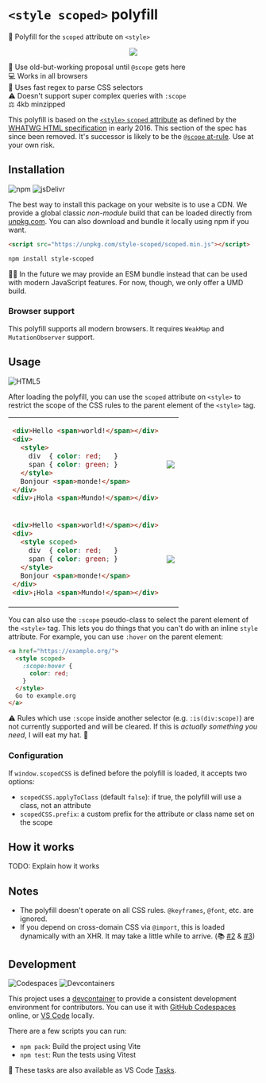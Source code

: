 # `<style scoped>` polyfill

🎨 Polyfill for the `scoped` attribute on `<style>`

<div align="center">

![](https://i.imgur.com/z56LgrG.png)

</div>

📜 Use old-but-working proposal until `@scope` gets here \
💻 Works in all browsers \
🥇 Uses fast regex to parse CSS selectors \
⚠️ Doesn't support super complex queries with `:scope` \
⚖️ 4kb minzipped

This polyfill is based on the [`<style>` `scoped` attribute] as defined by the
[WHATWG HTML specification] in early 2016. This section of the spec has since
been removed. It's successor is likely to be the [`@scope` at-rule]. Use at your
own risk.

## Installation

![npm](https://img.shields.io/static/v1?style=for-the-badge&message=npm&color=CB3837&logo=npm&logoColor=FFFFFF&label=)
![jsDelivr](https://img.shields.io/static/v1?style=for-the-badge&message=jsDelivr&color=E84D3D&logo=jsDelivr&logoColor=FFFFFF&label=)

The best way to install this package on your website is to use a CDN. We provide
a global classic _non-module_ build that can be loaded directly from
[unpkg.com]. You can also download and bundle it locally using npm if you want.

```html
<script src="https://unpkg.com/style-scoped/scoped.min.js"></script>
```

```sh
npm install style-scoped
```

👷‍♂️ In the future we may provide an ESM bundle instead that can be used with
modern JavaScript features. For now, though, we only offer a UMD build.

### Browser support

This polyfill supports all modern browsers. It requires `WeakMap` and
`MutationObserver` support.

## Usage

![HTML5](https://img.shields.io/static/v1?style=for-the-badge&message=HTML5&color=E34F26&logo=HTML5&logoColor=FFFFFF&label=)

After loading the polyfill, you can use the `scoped` attribute on `<style>` to
restrict the scope of the CSS rules to the parent element of the `<style>` tag.

<!--
You must use direct <img> tags so that they don't get wrapped in <p> tags with
margins. The <pre> tags are fine, though. They don't ever get wrapped with <p>.
-->
<table><tr><td>

<!-- prettier-ignore -->
```html
<div>Hello <span>world!</span></div>
<div>
  <style>
    div  { color: red;   }
    span { color: green; }
  </style>
  Bonjour <span>monde!</span>
</div>
<div>¡Hola <span>Mundo!</span></div>
```

</td><td>

<img src="https://source.unsplash.com/random/400x250?1" />

</td></tr><tr><td>

<!-- prettier-ignore -->
```html
<div>Hello <span>world!</span></div>
<div>
  <style scoped>
    div  { color: red;   }
    span { color: green; }
  </style>
  Bonjour <span>monde!</span>
</div>
<div>¡Hola <span>Mundo!</span></div>
```

</td><td>

<img src="https://source.unsplash.com/random/400x250?2" />

</td></tr></table>

You can also use the `:scope` pseudo-class to select the parent element of the
`<style>` tag. This lets you do things that you can't do with an inline `style`
attribute. For example, you can use `:hover` on the parent element:

```html
<a href="https://example.org/">
  <style scoped>
    :scope:hover {
      color: red;
    }
  </style>
  Go to example.org
</a>
```

⚠️ Rules which use `:scope` inside another selector (e.g. `:is(div:scope)`) are
not currently supported and will be cleared. If this is _actually something you
need_, I will eat my hat. 🎩

### Configuration

If `window.scopedCSS` is defined before the polyfill is loaded, it accepts two
options:

- `scopedCSS.applyToClass` (default `false`): if true, the polyfill will use a
  class, not an attribute
- `scopedCSS.prefix`: a custom prefix for the attribute or class name set on the
  scope

## How it works

TODO: Explain how it works

## Notes

- The polyfill doesn't operate on all CSS rules. `@keyframes`, `@font`, etc. are
  ignored.
- If you depend on cross-domain CSS via `@import`, this is loaded dynamically
  with an XHR. It may take a little while to arrive. (📚 [#2] & [#3])

## Development

![Codespaces](https://img.shields.io/static/v1?style=for-the-badge&message=Codespaces&color=181717&logo=GitHub&logoColor=FFFFFF&label=)
![Devcontainers](https://img.shields.io/static/v1?style=for-the-badge&message=Devcontainers&color=2496ED&logo=Docker&logoColor=FFFFFF&label=)

This project uses a [devcontainer] to provide a consistent development
environment for contributors. You can use it with [GitHub Codespaces] online, or
[VS Code] locally.

There are a few scripts you can run:

- `npm pack`: Build the project using Vite
- `npm test`: Run the tests using Vitest

🚀 These tasks are also available as VS Code [Tasks].

<!-- prettier-ignore-start -->
[`<style>` `scoped` attribute]: https://web.archive.org/web/20160406090801/https://html.spec.whatwg.org/#attr-style-scoped
[whatwg html specification]: https://html.spec.whatwg.org/
[`@scope` at-rule]: https://drafts.csswg.org/css-cascade-6/#scope-atrule
[unpkg.com]: https://unpkg.com/
[#2]: https://github.com/samthor/scoped/issues/2
[#3]: https://github.com/samthor/scoped/issues/3
[devcontainer]: https://code.visualstudio.com/docs/remote/containers
[github codespaces]: https://github.com/features/codespaces
[vs code]: https://code.visualstudio.com/
[tasks]: https://code.visualstudio.com/docs/editor/tasks
<!-- prettier-ignore-end -->
